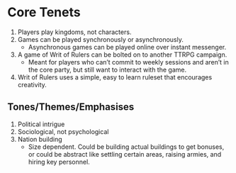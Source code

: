 # Core Tenets

1. Players play kingdoms, not characters.
2. Games can be played synchronously or asynchronously.
	- Asynchronous games can be played online over instant messenger.
3. A game of Writ of Rulers can be bolted on to another TTRPG campaign.
	- Meant for players who can’t commit to weekly sessions and aren’t in the core party, but still want to interact with the game.
4. Writ of Rulers uses a simple, easy to learn ruleset that encourages creativity.

## Tones/Themes/Emphasises

1. Political intrigue
2. Sociological, not psychological
3. Nation building
	- Size dependent. Could be building actual buildings to get bonuses, or could be abstract like settling certain areas, raising armies, and hiring key personnel.

